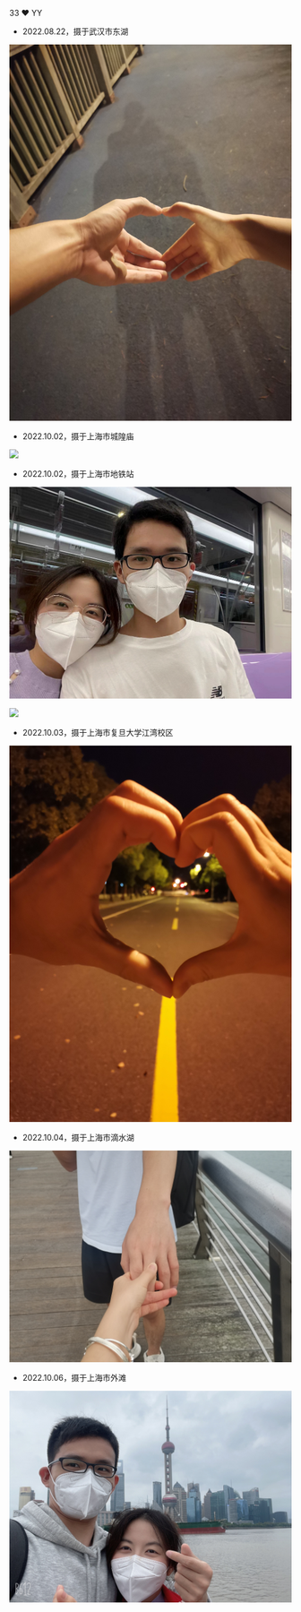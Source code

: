 33 ❤️ YY

* 2022.08.22，摄于武汉市东湖

![](./image/Hand-in-hand-for-the-first-time.jpg)

* 2022.10.02，摄于上海市城隍庙

![](./image/photo-sticker.jpg)

* 2022.10.02，摄于上海市地铁站

![](./image/Subway.jpg)

![](./image/subway2.jpg)

* 2022.10.03，摄于上海市复旦大学江湾校区

![](./image/love.jpg)

* 2022.10.04，摄于上海市滴水湖

![](./image/give-me-your-hand.jpg)

* 2022.10.06，摄于上海市外滩

![](./image/Shanghai-bund.jpg)
